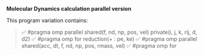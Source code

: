 **Molecular Dynamics calculation parallel version**

This program variation contains:
>:white_check_mark: #pragma omp parallel shared(f, nd, np, pos, vel) private(i, j, k, rij, d, d2)
>:white_check_mark: #pragma omp for reduction(+ : pe, ke)
>:white_check_mark: #pragma omp parallel shared(acc, dt, f, nd, np, pos, rmass, vel)
>:white_check_mark: #pragma omp for

